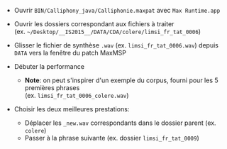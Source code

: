 * Ouvrir `BIN/Calliphony_java/Calliphonie.maxpat` avec `Max Runtime.app`

* Ouvrir les dossiers correspondant aux fichiers à traiter<br>
(ex. `~/Desktop/__IS2015__/DATA/CDA/colere/limsi_fr_tat_0006`)

* Glisser le fichier de synthèse `.wav` (ex. `limsi_fr_tat_0006.wav`) depuis `DATA` vers la fenêtre du patch MaxMSP

* Débuter la performance
    * **Note**: on peut s'inspirer d'un exemple du corpus, fourni pour les 5 premières phrases<br>
(ex. `limsi_fr_tat_0006_colere.wav`)

* Choisir les deux meilleures prestations:
    * Déplacer les `_new.wav` correspondants dans le dossier parent (ex. `colere`)
    * Passer à la phrase suivante (ex. dossier `limsi_fr_tat_0009`)
